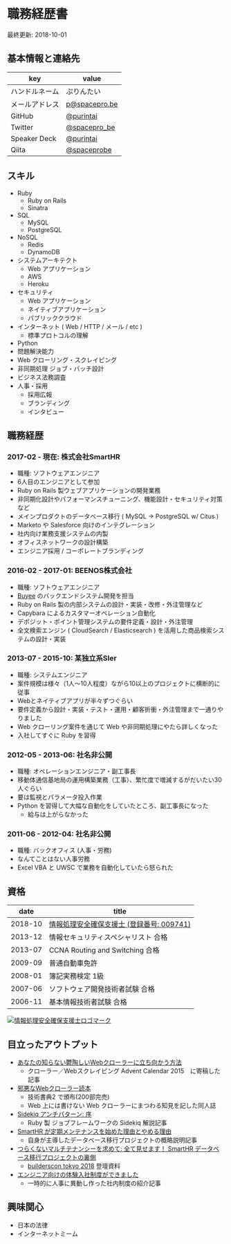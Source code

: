 職務経歴書
===

最終更新: 2018-10-01

## 基本情報と連絡先

|key|value|
|---|---|
|ハンドルネーム|ぷりんたい|
|メールアドレス|p@spacepro.be|
|GitHub|[@purintai](https://github.com/purintai)|
|Twitter|[@spacepro_be](https://twitter.com/spacepro_be)|
|Speaker Deck|[@purintai](https://speakerdeck.com/purintai)|
|Qiita|[@spaceprobe](https://qiita.com/spaceprobe)|

## スキル

- Ruby
    - Ruby on Rails
    - Sinatra
- SQL
    - MySQL
    - PostgreSQL
- NoSQL
    - Redis
    - DynamoDB
- システムアーキテクト
    - Web アプリケーション
    - AWS
    - Heroku
- セキュリティ
    - Web アプリケーション
    - ネイティブアプリケーション
    - パブリッククラウド
- インターネット ( Web / HTTP / メール / etc )
    - 標準プロトコルの理解
- Python
- 問題解決能力
- Web クローリング・スクレイピング
- 非同期処理 ジョブ・バッチ設計
- ビジネス法務調査
- 人事・採用
    - 採用広報
    - ブランディング
    - インタビュー

## 職務経歴

### 2017-02 - 現在: 株式会社SmartHR

- 職種: ソフトウェアエンジニア
- 6人目のエンジニアとして参加
- Ruby on Rails 製ウェブアプリケーションの開発業務
- 非同期化設計やパフォーマンスチューニング、機能設計・セキュリティ対策など
- メインプロダクトのデータベース移行 ( MySQL -> PostgreSQL w/ Citus )
- Marketo や Salesforce 向けのインテグレーション
- 社内向け業務支援システムの内製
- オフィスネットワークの設計構築
- エンジニア採用 / コーポレートブランディング

### 2016-02 - 2017-01: BEENOS株式会社

- 職種: ソフトウェアエンジニア
- [Buyee](http://buyee.jp/) のバックエンドシステム開発を担当
- Ruby on Rails 製の内部システムの設計・実装・改修・外注管理など
- Capybara によるカスタマーオペレーション自動化
- デポジット・ポイント管理システムの要件定義・設計・外注管理
- 全文検索エンジン ( CloudSearch / Elasticsearch ) を活用した商品検索システムの設計・実装

### 2013-07 - 2015-10: 某独立系SIer

- 職種: システムエンジニア
- 案件規模は様々（1人〜10人程度）ながら10以上のプロジェクトに横断的に従事
- Webとネイティブアプリが半々ずつぐらい
- 要件定義から設計・実装・テスト・運用・顧客折衝・外注管理まで一通りやりました
- Web クローリング案件を通じて Web や非同期処理にやたら詳しくなった
- 入社してすぐに Ruby を習得

### 2012-05 - 2013-06: 社名非公開

- 職種: オペレーションエンジニア・副工事長
- 移動体通信基地局の運用構築業務（工事）、繁忙度で増減するがだいたい30人ぐらい
- 要は監視とパラメータ投入作業
- Python を習得して大幅な自動化をしていたところ、副工事長になった
    - 給与は上がらなかった

### 2011-06 - 2012-04: 社名非公開

- 職種: バックオフィス (人事・労務)
- なんてことはない人事労務
- Excel VBA と UWSC で業務を自動化していたら怒られた

## 資格

|date|title|
|---|---|
|2018-10|[情報処理安全確保支援士 (登録番号: 009741)](https://riss.ipa.go.jp/r?r=009741)|
|2013-12|情報セキュリティスペシャリスト 合格|
|2013-07|CCNA Routing and Switching 合格|
|2009-09|普通自動車免許|
|2008-01|簿記実務検定 1級|
|2007-06|ソフトウェア開発技術者試験 合格|
|2006-11|基本情報技術者試験 合格|

[![情報処理安全確保支援士ロゴマーク](https://user-images.githubusercontent.com/881478/46285884-0bf41500-c5b8-11e8-80dd-a491529d22e3.png)](https://riss.ipa.go.jp/r?r=009741)

## 目立ったアウトプット

- [あなたの知らない鬱陶しいWebクローラーに立ち向かう方法](https://qiita.com/spaceprobe/items/68b4d269fe4ca993ca1c)
    - クローラー／Webスクレイピング Advent Calendar 2015　に寄稿した記事
- [邪悪なWebクローラー読本](https://techbookfest.org/event/tbf02/circle/5689792285114368)
    - 技術書典2 で頒布(200部完売)
    - Web 上には書けない Web クローラーにまつわる知見を記した同人誌
- [Sidekiq アンチパターン: 序](http://tech.smarthr.jp/tech/644)
    - Ruby 製 ジョブフレームワークの Sidekiq 解説記事
- [SmartHR が定期メンテナンスを始めた理由とやめる理由](http://tech.smarthr.jp/entry/2018/04/06/100000)
    - 自身が主導したデータベース移行プロジェクトの概略説明記事
- [つらくないマルチテナンシーを求めて: 全て見せます！ SmartHR データベース移行プロジェクトの裏側](https://speakerdeck.com/purintai/builderscon-2018)
    - [builderscon tokyo 2018](https://builderscon.io/tokyo/2018) 登壇資料
- [エンジニア向けの体験入社制度ができました](https://tech.smarthr.jp/entry/2018/09/20/120000)
    - 一時的に人事に異動し作った社内制度の紹介記事

## 興味関心

- 日本の法律
- インターネットミーム
